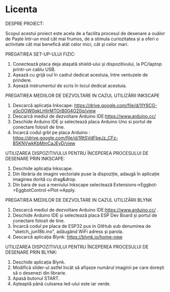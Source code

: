 # Licenta

DESPRE PROIECT:

Scopul acestui proiect este acela de a facilita procesul de desenare a ouălor de Paște într-un mod cât mai frumos, de a stimula curiozitatea și a oferi o activitate cât mai benefică atât celor mici, cât și celor mari.

PREGATIREA SET-UP-ULUI FIZIC:
1. Conectează placa deja atașată shield-ului și dispozitivului, la PC/laptop printr-un cablu USB.
2. Așează cu grijă oul în cadrul dedicat acestuia, între ventuzele de prindere.
3. Așează instrumentul de scris în locul dedicat acestuia.



PREGATIREA MEDIILOR DE DEZVOLTARE IN CAZUL UTILIZĂRII INKSCAPE

1. Descarcă aplicația Inkscape: https://drive.google.com/file/d/1IY6CG-x0cOOW0qkLHIirMTOrB004O20q/view
2. Descarcă mediul de dezvoltare Arduino IDE:https://www.arduino.cc/
3. Deschide Arduino IDE și selectează placa Arduino Uno si portul de conectare folosit de tine.
2. Încarcă codul grbl pe placa Arduino : https://drive.google.com/file/d/1RtSVdFbeJz_CFz-B5KNVwkKbMmCaJEyD/view

UTILIZAREA DISPOZITIVULUI PENTRU ÎNCEPEREA PROCESULUI DE DESENARE PRIN INKSCAPE:
1. Deschide aplicația Inkscape.
2. Din librăria de imagini vectoriale puse la dispoziție, adaugă în aplicație imaginea dorită cu drag&drop.
3. Din bara de sus a meniului Inkscape selectează Extensions->Eggbot->EggbotControl->Plot->Apply.





PREGATIREA MEDIILOR DE DEZVOLTARE IN CAZUL UTILIZĂRII BLYNK
1. Descarcă mediul de dezvoltare Arduino IDE:https://www.arduino.cc/ .
2. Deschide Arduino IDE și selectează placa ESP Dev Board și portul de conectare folosit de tine.
3. Încarcă codul pe placa de ESP32 pus in GitHub sub denumirea de "sketch_jun18b.ino", adăugând WiFi adress și parola.
4. Descarcă aplicația Blynk: https://blynk.io/home-new



UTILIZAREA DISPOZITIVULUI PENTRU ÎNCEPEREA PROCESULUI DE DESENARE PRIN BLYNK:
1. Deschide aplicația Blynk.
2. Modifică slider-ul astfel încât să afișeze numărul imaginii pe care dorești să o desenezi din librarie.
3. Apasă butonul START.
4. Așteaptă până culoarea led-ului este iar verde.

